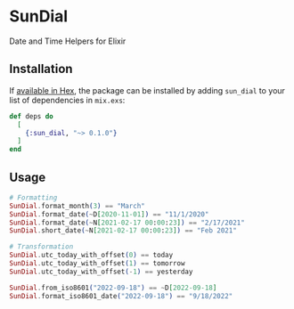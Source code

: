 # SunDial

Date and Time Helpers for Elixir

## Installation

If [available in Hex](https://hex.pm/docs/publish), the package can be installed
by adding `sun_dial` to your list of dependencies in `mix.exs`:

```elixir
def deps do
  [
    {:sun_dial, "~> 0.1.0"}
  ]
end
```

## Usage

```elixir
# Formatting
SunDial.format_month(3) == "March"
SunDial.format_date(~D[2020-11-01]) == "11/1/2020"
SunDial.format_date(~N[2021-02-17 00:00:23]) == "2/17/2021"
SunDial.short_date(~N[2021-02-17 00:00:23]) == "Feb 2021"

# Transformation
SunDial.utc_today_with_offset(0) == today
SunDial.utc_today_with_offset(1) == tomorrow
SunDial.utc_today_with_offset(-1) == yesterday

SunDial.from_iso8601("2022-09-18") == ~D[2022-09-18]
SunDial.format_iso8601_date("2022-09-18") == "9/18/2022"
```
